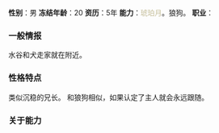 **性别**：男
**冻结年龄**：20
**资历**：5年
**能力**：<font color="#c4bd97">琥珀月</font>。狼狗。
**职业**：

### 一般情报
水谷和犬走家就在附近。



### 性格特点
类似沉稳的兄长。
和狼狗相似，如果认定了主人就会永远跟随。


### 关于能力